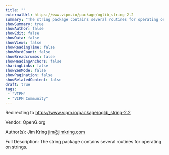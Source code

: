 ```yaml
---
title: ""
externalUrl: https://www.vipm.io/package/oglib_string-2.2
summary: "The string package contains several routines for operating on strings.."
showSummary: true
showAuthor: false
showEdit: false
showData: false
showViews: false
showReadingTime: false
showWordCount: false
showBreadcrumbs: false
showHeadingAnchors: false
sharingLinks: false
showZenMode: false
showPagination: false
showRelatedContent: false
draft: true
tags:
 - "VIPM"
 - "VIPM Community"
---
```


Redirecting to https://www.vipm.io/package/oglib_string-2.2

Vendor: OpenG.org

Author(s): Jim Kring <jim@jimkring.com>
 
Full Description:
The string package contains several routines for operating on strings.